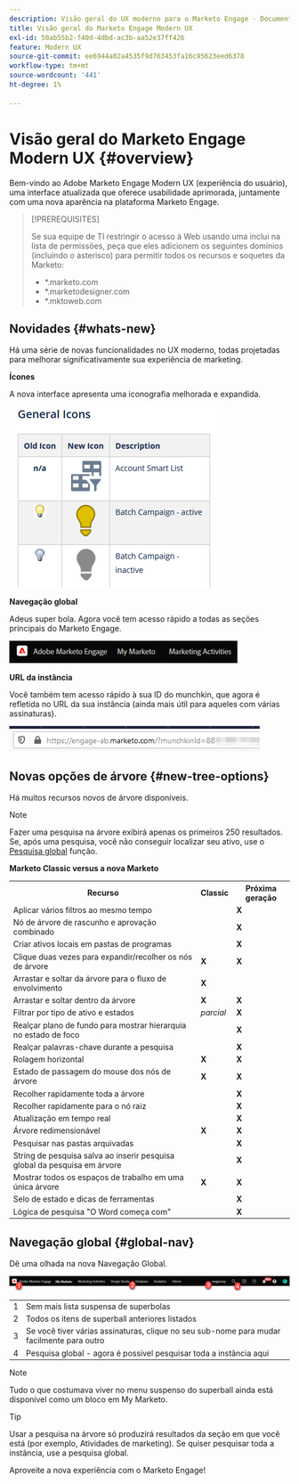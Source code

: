 ```yaml
---
description: Visão geral do UX moderno para o Marketo Engage - Documentação do Marketo - Documentação do produto
title: Visão geral do Marketo Engage Modern UX
exl-id: 50ab55b2-f40d-4dbd-ac3b-aa52e37ff426
feature: Modern UX
source-git-commit: ee6944a02a4535f9d763453fa16c95623eed6378
workflow-type: tm+mt
source-wordcount: '441'
ht-degree: 1%

---
```


# Visão geral do Marketo Engage Modern UX {#overview}

Bem-vindo ao Adobe Marketo Engage Modern UX (experiência do usuário), uma interface atualizada que oferece usabilidade aprimorada, juntamente com uma nova aparência na plataforma Marketo Engage.

>[!PREREQUISITES]
>
>Se sua equipe de TI restringir o acesso à Web usando uma inclui na lista de permissões, peça que eles adicionem os seguintes domínios (incluindo o asterisco) para permitir todos os recursos e soquetes da Marketo:
>
>* *.marketo.com
>* *.marketodesigner.com
>* *.mktoweb.com

## Novidades {#whats-new}

Há uma série de novas funcionalidades no UX moderno, todas projetadas para melhorar significativamente sua experiência de marketing.

**Ícones**

A nova interface apresenta uma iconografia melhorada e expandida.

![](assets/overview-2.png)

**Navegação global**

Adeus super bola. Agora você tem acesso rápido a todas as seções principais do Marketo Engage.

![](assets/overview-5.png)

**URL da instância**

Você também tem acesso rápido à sua ID do munchkin, que agora é refletida no URL da sua instância (ainda mais útil para aqueles com várias assinaturas).

![](assets/overview-6.png)

## Novas opções de árvore {#new-tree-options}

Há muitos recursos novos de árvore disponíveis.

>[!NOTE]
>
>Fazer uma pesquisa na árvore exibirá apenas os primeiros 250 resultados. Se, após uma pesquisa, você não conseguir localizar seu ativo, use o [Pesquisa global](/help/marketo/product-docs/marketo-engage-modern-ux/using-the-global-search.md) função.

**Marketo Classic versus a nova Marketo**

<table> 
 <tbody>
  <tr>
   <th>Recurso</th> 
   <th>Classic</th> 
   <th>Próxima geração</th> 
  </tr>
  <tr>
   <td>Aplicar vários filtros ao mesmo tempo</td> 
   <td></td> 
   <td><strong>X</strong></td>  
  </tr>
  <tr>
   <td>Nó de árvore de rascunho e aprovação combinado</td> 
   <td></td> 
   <td><strong>X</strong></td> 
  </tr>
  <tr>
   <td>Criar ativos locais em pastas de programas</td> 
   <td></td> 
   <td><strong>X</strong></td> 
  </tr>
  <tr>
   <td>Clique duas vezes para expandir/recolher os nós de árvore</td> 
   <td><strong>X</strong></td> 
   <td><strong>X</strong></td>  
  </tr>
  <tr>
   <td>Arrastar e soltar da árvore para o fluxo de envolvimento</td> 
   <td><strong>X</strong></td> 
   <td></td> 
  </tr>
  <tr>
   <td>Arrastar e soltar dentro da árvore</td> 
   <td><strong>X</strong></td> 
   <td><strong>X</strong></td> 
  </tr>
  <tr>
   <td>Filtrar por tipo de ativo e estados</td> 
   <td><i>parcial</i></td> 
   <td><strong>X</strong></td>  
  </tr>
  <tr>
   <td>Realçar plano de fundo para mostrar hierarquia no estado de foco</td> 
   <td></td> 
   <td><strong>X</strong></td> 
  </tr>
  <tr>
   <td>Realçar palavras-chave durante a pesquisa</td> 
   <td></td> 
   <td><strong>X</strong></td> 
  </tr>
  <tr>
   <td>Rolagem horizontal</td> 
   <td><strong>X</strong></td> 
   <td><strong>X</strong></td>  
  </tr>
  <tr>
   <td>Estado de passagem do mouse dos nós de árvore</td> 
   <td><strong>X</strong></td> 
   <td><strong>X</strong></td> 
  </tr>
  <tr>
   <td>Recolher rapidamente toda a árvore</td> 
   <td></td> 
   <td><strong>X</strong></td> 
  </tr>
  <tr>
   <td>Recolher rapidamente para o nó raiz</td> 
   <td></td> 
   <td><strong>X</strong></td>  
  </tr>
  <tr>
   <td>Atualização em tempo real</td> 
   <td></td> 
   <td><strong>X</strong></td> 
  </tr>
  <tr>
   <td>Árvore redimensionável</td> 
   <td><strong>X</strong></td> 
   <td><strong>X</strong></td> 
  </tr>
  <tr>
   <td>Pesquisar nas pastas arquivadas</td> 
   <td></td> 
   <td><strong>X</strong></td>  
  </tr>
  <tr>
   <td>String de pesquisa salva ao inserir pesquisa global da pesquisa em árvore</td> 
   <td></td> 
   <td><strong>X</strong></td> 
  </tr>
  <tr>
   <td>Mostrar todos os espaços de trabalho em uma única árvore</td> 
   <td><strong>X</strong></td> 
   <td><strong>X</strong></td> 
  </tr>
  <tr>
   <td>Selo de estado e dicas de ferramentas</td> 
   <td></td> 
   <td><strong>X</strong></td>  
  </tr>
  <tr>
   <td>Lógica de pesquisa "O Word começa com"</td> 
   <td></td> 
   <td><strong>X</strong></td> 
  </tr>
 </tbody>
</table>

## Navegação global {#global-nav}

Dê uma olhada na nova Navegação Global.

![](assets/overview-7.png)

<table> 
 <tbody>
  <tr>
   <td>1</td> 
   <td>Sem mais lista suspensa de superbolas</td> 
  </tr>
  <tr>
   <td>2</td> 
   <td>Todos os itens de superball anteriores listados</td> 
  </tr>
  <tr>
  <tr>
   <td>3</td> 
   <td>Se você tiver várias assinaturas, clique no seu sub-nome para mudar facilmente para outro</td> 
  </tr>
  <tr>
   <td>4</td> 
   <td>Pesquisa global - agora é possível pesquisar toda a instância aqui</td> 
  </tr>
 </tbody>
</table>

>[!NOTE]
>
>Tudo o que costumava viver no menu suspenso do superball ainda está disponível como um bloco em My Marketo.

>[!TIP]
>
>Usar a pesquisa na árvore só produzirá resultados da seção em que você está (por exemplo, Atividades de marketing). Se quiser pesquisar toda a instância, use a pesquisa global.

Aproveite a nova experiência com o Marketo Engage!

